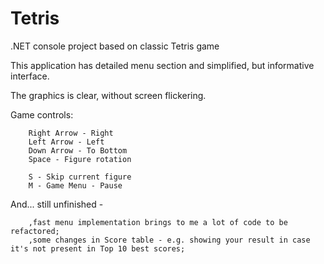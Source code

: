 # Tetris
.NET console project based on classic Tetris game

 This application has detailed menu section and simplified, but informative interface.
 
 The graphics is clear, without screen flickering.


Game controls:

        Right Arrow - Right
        Left Arrow - Left
        Down Arrow - To Bottom
        Space - Figure rotation
        
        S - Skip current figure
        M - Game Menu - Pause
        
        
And... still unfinished -

        ,fast menu implementation brings to me a lot of code to be refactored;
        ,some changes in Score table - e.g. showing your result in case it's not present in Top 10 best scores;
        
